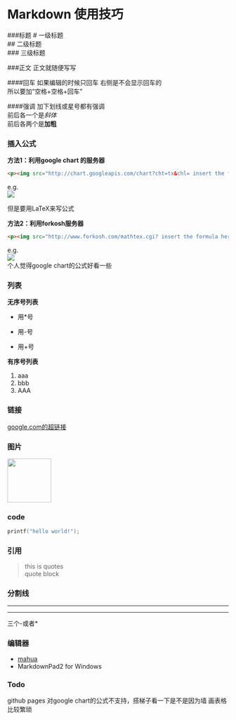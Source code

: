 # Markdown 使用技巧 #
###标题
\# 一级标题  
\## 二级标题  
\### 三级标题

###正文
正文就随便写写  
<!--此处是注释-->

####回车
如果编辑的时候只回车
右侧是不会显示回车的  
所以要加“空格+空格+回车”

####强调
加下划线或星号都有强调  
前后各一个是*斜体*  
前后各两个是**加粗**  

### 插入公式 ###
**方法1：利用google chart 的服务器**  
```html
<p><img src="http://chart.googleapis.com/chart?cht=tx&chl= insert the formula here" style="border:none;"></p>  
```
e.g.  
<img src="http://chart.googleapis.com/chart?cht=tx&chl=\Large x=\frac{-b\pm\sqrt{b^2-4ac}}{2a}" style="border:none;"> 

但是要用LaTeX来写公式  
  
**方法2：利用forkosh服务器**
```html
<p><img src="http://www.forkosh.com/mathtex.cgi? insert the formula here"></p>  
```
e.g.  
<img src="http://www.forkosh.com/mathtex.cgi? \Large x=\frac{-b\pm\sqrt{b^2-4ac}}{2a}">   
个人觉得google chart的公式好看一些

### 列表
**无序号列表**  

* 用*号  
- 用-号
+ 用+号

**有序号列表**

1. aaa
2. bbb
1. AAA

### 链接
[google.com的超链接](www.google,com)

### 图片
<!--![github}](http://clever-cloud.com/assets/img/github-icon.svg "github")-->
<img src="http://clever-cloud.com/assets/img/github-icon.svg" width = "100"/>

### code
```c
printf("hello world!");
```

### 引用  
> this is quotes  
> quote block

### 分割线
---
***
三个-或者*

### 编辑器
+ [mahua](http://mahua.jser.me/)
+ MarkdownPad2 for Windows

### Todo
github pages 对google chart的公式不支持，搭梯子看一下是不是因为墙
画表格比较繁琐

